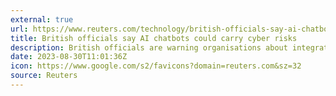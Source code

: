 ```yaml
---
external: true
url: https://www.reuters.com/technology/british-officials-say-ai-chatbots-could-carry-cyber-risks-2023-08-29/
title: British officials say AI chatbots could carry cyber risks
description: British officials are warning organisations about integrating artificial intelligence-driven chatbots into their businesses, saying that research has increasingly shown that they can be tricked into performing harmful tasks.
date: 2023-08-30T11:01:36Z
icon: https://www.google.com/s2/favicons?domain=reuters.com&sz=32
source: Reuters
---
```

